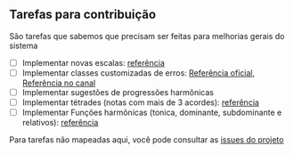 ## Tarefas para contribuição

São tarefas que sabemos que precisam ser feitas para melhorias gerais do sistema

- [ ] Implementar novas escalas: [referência](https://en.wikipedia.org/wiki/List_of_musical_scales_and_modes)
- [ ] Implementar classes customizadas de erros: [Referência oficial](https://docs.python.org/3/tutorial/errors.html#tut-userexceptions), [Referência no canal](https://youtu.be/sJpNfZqLpoI)
- [ ] Implementar sugestões de progressões harmônicas
- [ ] Implementar tétrades (notas com mais de 3 acordes):  [referência](https://pt.wikipedia.org/wiki/T%C3%A9trade)
- [ ] Implementar Funções harmônicas (tonica, dominante, subdominante e relativos): [referência](https://pt.wikipedia.org/wiki/Fun%C3%A7%C3%A3o_(m%C3%BAsica))

Para tarefas não mapeadas aqui, você pode consultar as [issues do projeto](https://github.com/dunossauro/notas-musicais/issues)

